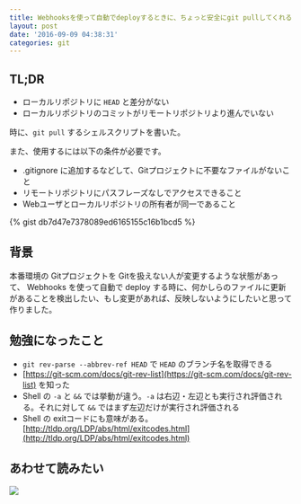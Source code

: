 ```yaml
---
title: Webhooksを使って自動でdeployするときに、ちょっと安全にgit pullしてくれるものを作った
layout: post
date: '2016-09-09 04:38:31'
categories: git
---
```


## TL;DR

-  ローカルリポジトリに `HEAD` と差分がない
-  ローカルリポジトリのコミットがリモートリポジトリより進んでいない

時に、`git pull` するシェルスクリプトを書いた。

また、使用するには以下の条件が必要です。

- .gitignore に追加するなどして、Gitプロジェクトに不要なファイルがないこと
- リモートリポジトリにパスフレーズなしでアクセスできること
- Webユーザとローカルリポジトリの所有者が同一であること

{% gist db7d47e7378089ed6165155c16b1bcd5 %}

## 背景

本番環境の Gitプロジェクトを Gitを扱えない人が変更するような状態があって、
Webhooks を使って自動で deploy する時に、何かしらのファイルに更新があることを検出したい、もし変更があれば、反映しないようにしたいと思って作りました。

## 勉強になったこと

- `git rev-parse --abbrev-ref HEAD` で `HEAD` のブランチ名を取得できる
- [https://git-scm.com/docs/git-rev-list](https://git-scm.com/docs/git-rev-list) を知った
- Shell の `-a` と `&&` では挙動が違う。`-a` は右辺・左辺とも実行され評価される。それに対して  `&&` ではまず左辺だけが実行され評価される
- Shell の exitコードにも意味がある。[http://tldp.org/LDP/abs/html/exitcodes.html](http://tldp.org/LDP/abs/html/exitcodes.html)

## あわせて読みたい

<a href="https://www.amazon.co.jp/%E8%A9%B3%E8%A7%A3-%E3%82%B7%E3%82%A7%E3%83%AB%E3%82%B9%E3%82%AF%E3%83%AA%E3%83%97%E3%83%88-Arnold-Robbins/dp/4873112672/ref=as_li_ss_il?ie=UTF8&qid=1473748899&sr=8-3&keywords=%E3%82%B7%E3%82%A7%E3%83%AB%E3%82%B9%E3%82%AF%E3%83%AA%E3%83%97%E3%83%88&linkCode=li2&tag=tsmsogn-22&linkId=6cae7856259489b0dfe371b0f3de5ea8" target="_blank"><img border="0" src="//ws-fe.amazon-adsystem.com/widgets/q?_encoding=UTF8&ASIN=4873112672&Format=_SL160_&ID=AsinImage&MarketPlace=JP&ServiceVersion=20070822&WS=1&tag=tsmsogn-22" ></a><img src="https://ir-jp.amazon-adsystem.com/e/ir?t=tsmsogn-22&l=li2&o=9&a=4873112672" width="1" height="1" border="0" alt="" style="border:none !important; margin:0px !important;" />